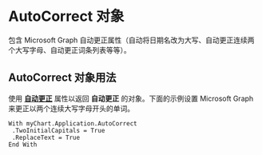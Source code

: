 
# AutoCorrect 对象

包含 Microsoft Graph 自动更正属性（自动将日期名改为大写、自动更正连续两个大写字母、自动更正词条列表等等）。


## AutoCorrect 对象用法

使用 **[自动更正](f05a4ff5-4245-ff2e-1082-f48e130d0741.md)** 属性以返回 **自动更正** 的对象。下面的示例设置 Microsoft Graph 来更正以两个连续大写字母开头的单词。


```
With myChart.Application.AutoCorrect 
 .TwoInitialCapitals = True 
 .ReplaceText = True 
End With
```

